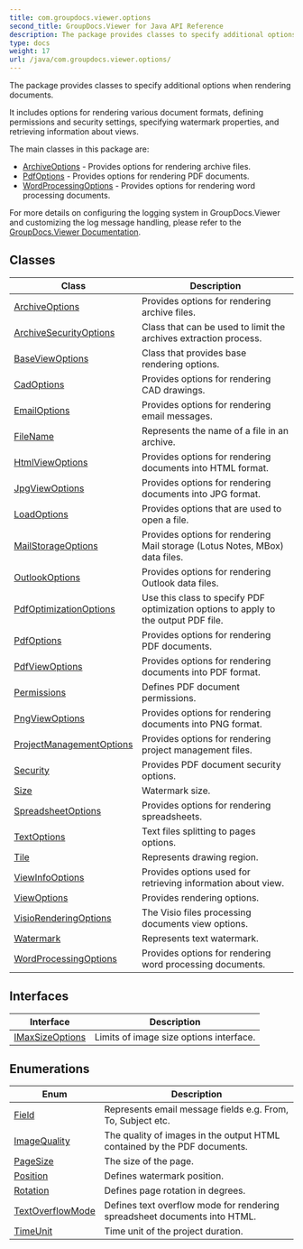 ```yaml
---
title: com.groupdocs.viewer.options
second_title: GroupDocs.Viewer for Java API Reference
description: The package provides classes to specify additional options when rendering documents.
type: docs
weight: 17
url: /java/com.groupdocs.viewer.options/
---
```


The package provides classes to specify additional options when rendering documents.

It includes options for rendering various document formats, defining permissions and security settings, specifying watermark properties, and retrieving information about views.

The main classes in this package are:

 *  [ArchiveOptions](../../com.groupdocs.viewer.options/archiveoptions) - Provides options for rendering archive files.
 *  [PdfOptions](../../com.groupdocs.viewer.options/pdfoptions) - Provides options for rendering PDF documents.
 *  [WordProcessingOptions](../../com.groupdocs.viewer.options/wordprocessingoptions) - Provides options for rendering word processing documents.

For more details on configuring the logging system in GroupDocs.Viewer and customizing the log message handling, please refer to the [GroupDocs.Viewer Documentation][].


[GroupDocs.Viewer Documentation]: https://docs.groupdocs.com/viewer/java/


## Classes

| Class | Description |
| --- | --- |
| [ArchiveOptions](../com.groupdocs.viewer.options/archiveoptions) | Provides options for rendering archive files. |
| [ArchiveSecurityOptions](../com.groupdocs.viewer.options/archivesecurityoptions) | Class that can be used to limit the archives extraction process. |
| [BaseViewOptions](../com.groupdocs.viewer.options/baseviewoptions) | Class that provides base rendering options. |
| [CadOptions](../com.groupdocs.viewer.options/cadoptions) | Provides options for rendering CAD drawings. |
| [EmailOptions](../com.groupdocs.viewer.options/emailoptions) | Provides options for rendering email messages. |
| [FileName](../com.groupdocs.viewer.options/filename) | Represents the name of a file in an archive. |
| [HtmlViewOptions](../com.groupdocs.viewer.options/htmlviewoptions) | Provides options for rendering documents into HTML format. |
| [JpgViewOptions](../com.groupdocs.viewer.options/jpgviewoptions) | Provides options for rendering documents into JPG format. |
| [LoadOptions](../com.groupdocs.viewer.options/loadoptions) | Provides options that are used to open a file. |
| [MailStorageOptions](../com.groupdocs.viewer.options/mailstorageoptions) | Provides options for rendering Mail storage (Lotus Notes, MBox) data files. |
| [OutlookOptions](../com.groupdocs.viewer.options/outlookoptions) | Provides options for rendering Outlook data files. |
| [PdfOptimizationOptions](../com.groupdocs.viewer.options/pdfoptimizationoptions) | Use this class to specify PDF optimization options to apply to the output PDF file. |
| [PdfOptions](../com.groupdocs.viewer.options/pdfoptions) | Provides options for rendering PDF documents. |
| [PdfViewOptions](../com.groupdocs.viewer.options/pdfviewoptions) | Provides options for rendering documents into PDF format. |
| [Permissions](../com.groupdocs.viewer.options/permissions) | Defines PDF document permissions. |
| [PngViewOptions](../com.groupdocs.viewer.options/pngviewoptions) | Provides options for rendering documents into PNG format. |
| [ProjectManagementOptions](../com.groupdocs.viewer.options/projectmanagementoptions) | Provides options for rendering project management files. |
| [Security](../com.groupdocs.viewer.options/security) | Provides PDF document security options. |
| [Size](../com.groupdocs.viewer.options/size) | Watermark size. |
| [SpreadsheetOptions](../com.groupdocs.viewer.options/spreadsheetoptions) | Provides options for rendering spreadsheets. |
| [TextOptions](../com.groupdocs.viewer.options/textoptions) | Text files splitting to pages options. |
| [Tile](../com.groupdocs.viewer.options/tile) | Represents drawing region. |
| [ViewInfoOptions](../com.groupdocs.viewer.options/viewinfooptions) | Provides options used for retrieving information about view. |
| [ViewOptions](../com.groupdocs.viewer.options/viewoptions) | Provides rendering options. |
| [VisioRenderingOptions](../com.groupdocs.viewer.options/visiorenderingoptions) | The Visio files processing documents view options. |
| [Watermark](../com.groupdocs.viewer.options/watermark) | Represents text watermark. |
| [WordProcessingOptions](../com.groupdocs.viewer.options/wordprocessingoptions) | Provides options for rendering word processing documents. |

## Interfaces

| Interface | Description |
| --- | --- |
| [IMaxSizeOptions](../com.groupdocs.viewer.options/imaxsizeoptions) | Limits of image size options interface. |

## Enumerations

| Enum | Description |
| --- | --- |
| [Field](../com.groupdocs.viewer.options/field) | Represents email message fields e.g. From, To, Subject etc. |
| [ImageQuality](../com.groupdocs.viewer.options/imagequality) | The quality of images in the output HTML contained by the PDF documents. |
| [PageSize](../com.groupdocs.viewer.options/pagesize) | The size of the page. |
| [Position](../com.groupdocs.viewer.options/position) | Defines watermark position. |
| [Rotation](../com.groupdocs.viewer.options/rotation) | Defines page rotation in degrees. |
| [TextOverflowMode](../com.groupdocs.viewer.options/textoverflowmode) | Defines text overflow mode for rendering spreadsheet documents into HTML. |
| [TimeUnit](../com.groupdocs.viewer.options/timeunit) | Time unit of the project duration. |
